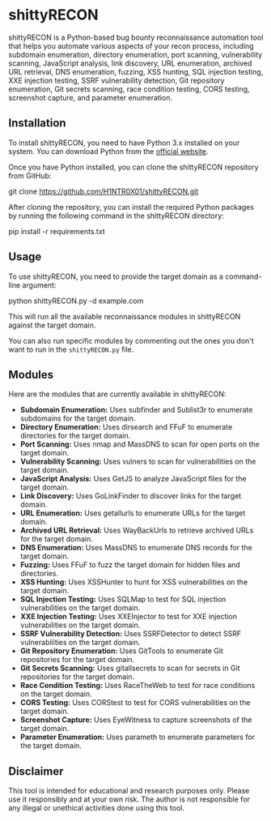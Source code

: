 # shittyRECON

shittyRECON is a Python-based bug bounty reconnaissance automation tool that helps you automate various aspects of your recon process, including subdomain enumeration, directory enumeration, port scanning, vulnerability scanning, JavaScript analysis, link discovery, URL enumeration, archived URL retrieval, DNS enumeration, fuzzing, XSS hunting, SQL injection testing, XXE injection testing, SSRF vulnerability detection, Git repository enumeration, Git secrets scanning, race condition testing, CORS testing, screenshot capture, and parameter enumeration.

## Installation

To install shittyRECON, you need to have Python 3.x installed on your system. You can download Python from the [official website](https://www.python.org/downloads/).

Once you have Python installed, you can clone the shittyRECON repository from GitHub:

git clone https://github.com/H1NTR0X01/shittyRECON.git


After cloning the repository, you can install the required Python packages by running the following command in the shittyRECON directory:

pip install -r requirements.txt


## Usage

To use shittyRECON, you need to provide the target domain as a command-line argument:

python shittyRECON.py -d example.com


This will run all the available reconnaissance modules in shittyRECON against the target domain.

You can also run specific modules by commenting out the ones you don't want to run in the `shittyRECON.py` file.

## Modules

Here are the modules that are currently available in shittyRECON:

- **Subdomain Enumeration:** Uses subfinder and Sublist3r to enumerate subdomains for the target domain.
- **Directory Enumeration:** Uses dirsearch and FFuF to enumerate directories for the target domain.
- **Port Scanning:** Uses nmap and MassDNS to scan for open ports on the target domain.
- **Vulnerability Scanning:** Uses vulners to scan for vulnerabilities on the target domain.
- **JavaScript Analysis:** Uses GetJS to analyze JavaScript files for the target domain.
- **Link Discovery:** Uses GoLinkFinder to discover links for the target domain.
- **URL Enumeration:** Uses getallurls to enumerate URLs for the target domain.
- **Archived URL Retrieval:** Uses WayBackUrls to retrieve archived URLs for the target domain.
- **DNS Enumeration:** Uses MassDNS to enumerate DNS records for the target domain.
- **Fuzzing:** Uses FFuF to fuzz the target domain for hidden files and directories.
- **XSS Hunting:** Uses XSSHunter to hunt for XSS vulnerabilities on the target domain.
- **SQL Injection Testing:** Uses SQLMap to test for SQL injection vulnerabilities on the target domain.
- **XXE Injection Testing:** Uses XXEInjector to test for XXE injection vulnerabilities on the target domain.
- **SSRF Vulnerability Detection:** Uses SSRFDetector to detect SSRF vulnerabilities on the target domain.
- **Git Repository Enumeration:** Uses GitTools to enumerate Git repositories for the target domain.
- **Git Secrets Scanning:** Uses gitallsecrets to scan for secrets in Git repositories for the target domain.
- **Race Condition Testing:** Uses RaceTheWeb to test for race conditions on the target domain.
- **CORS Testing:** Uses CORStest to test for CORS vulnerabilities on the target domain.
- **Screenshot Capture:** Uses EyeWitness to capture screenshots of the target domain.
- **Parameter Enumeration:** Uses parameth to enumerate parameters for the target domain.

## Disclaimer

This tool is intended for educational and research purposes only. Please use it responsibly and at your own risk. The author is not responsible for any illegal or unethical activities done using this tool.
